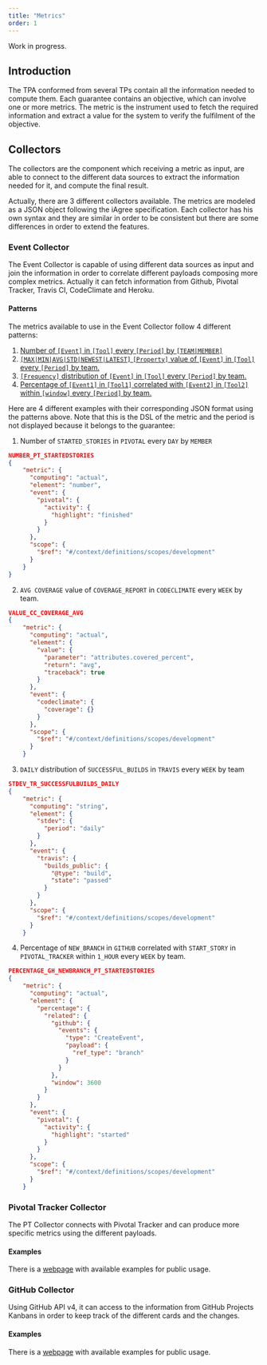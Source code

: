 ```yaml
---
title: "Metrics"
order: 1
---
```

Work in progress.

## Introduction
The TPA conformed from several TPs contain all the information needed to compute them. Each guarantee contains an objective, which can involve one or more metrics. The metric is the instrument used to fetch the required information and extract a value for the system to verify the fulfilment of the objective.

## Collectors
The collectors are the component which receiving a metric as input, are able to connect to the different data sources to extract the information needed for it, and compute the final result.

Actually, there are 3 different collectors available. The metrics are modeled as a JSON object following the iAgree specification. Each collector has his own syntax and they are similar in order to be consistent but there are some differences in order to extend the features.

### Event Collector 
The Event Collector is capable of using different data sources as input and join the information in order to correlate different payloads composing more complex metrics. Actually it can fetch information from Github, Pivotal Tracker, Travis CI, CodeClimate and Heroku.

#### Patterns
The metrics available to use in the Event Collector follow 4 different patterns:
1. [Number of `[Event]` in `[Tool]` every `[Period]` by `[TEAM|MEMBER]`](https://github.com/isa-group/governify-examples/blob/master/metrics/event-collector/README.md#pattern_1)
2. [`[MAX|MIN|AVG|STD|NEWEST|LATEST]` `[Property]` value of `[Event]` in `[Tool]` every `[Period]` by team.](https://github.com/isa-group/governify-examples/blob/master/metrics/event-collector/README.md#pattern_2)
3. [`[Frequency]` distribution of `[Event]` in `[Tool]` every `[Period]` by team.](https://github.com/isa-group/governify-examples/blob/master/metrics/event-collector/README.md#pattern_3)
4. [Percentage of `[Event1]` in `[Tool1]` correlated with `[Event2]` in `[Tool2]` within `[window]` every `[Period]` by team.](https://github.com/isa-group/governify-examples/blob/master/metrics/event-collector/README.md#pattern_4)

Here are 4 different examples with their corresponding JSON format using the patterns above. Note that this is the DSL of the metric and the period is not displayed because it belongs to the guarantee:
1. Number of `STARTED_STORIES` in `PIVOTAL` every `DAY` by `MEMBER`
```json
NUMBER_PT_STARTEDSTORIES
{
    "metric": {
      "computing": "actual",
      "element": "number",
      "event": {
        "pivotal": {
          "activity": {
            "highlight": "finished"
          }
        }
      },
      "scope": {
        "$ref": "#/context/definitions/scopes/development"
      }
    }
}
```
2. `AVG COVERAGE` value of `COVERAGE_REPORT` in `CODECLIMATE` every `WEEK` by team.
```json
VALUE_CC_COVERAGE_AVG
{
    "metric": {
      "computing": "actual",
      "element": {
        "value": {
          "parameter": "attributes.covered_percent",
          "return": "avg",
          "traceback": true
        }
      },
      "event": {
        "codeclimate": {
          "coverage": {}
        }
      },
      "scope": {
        "$ref": "#/context/definitions/scopes/development"
      }
    }
```
3. `DAILY` distribution of `SUCCESSFUL_BUILDS` in `TRAVIS` every `WEEK` by team
```json
STDEV_TR_SUCCESSFULBUILDS_DAILY
{
    "metric": {
      "computing": "string",
      "element": {
        "stdev": {
          "period": "daily"
        }
      },
      "event": {
        "travis": {
          "builds_public": {
            "@type": "build",
            "state": "passed"          
          }
        }
      },
      "scope": {
        "$ref": "#/context/definitions/scopes/development"
      }
    }
```
4. Percentage of `NEW_BRANCH` in `GITHUB` correlated with `START_STORY` in `PIVOTAL_TRACKER` within `1_HOUR` every `WEEK` by team.
```json
PERCENTAGE_GH_NEWBRANCH_PT_STARTEDSTORIES
{
    "metric": {
      "computing": "actual",
      "element": {
        "percentage": {
          "related": {
            "github": {
              "events": {
                "type": "CreateEvent",
                "payload": {
                  "ref_type": "branch"
                }
              }
            },
            "window": 3600
          }
        }
      },
      "event": {
        "pivotal": {
          "activity": {
            "highlight": "started"
          }
        }
      },
      "scope": {
        "$ref": "#/context/definitions/scopes/development"
      }
    }
```

### Pivotal Tracker Collector
The PT Collector connects with Pivotal Tracker and can produce more specific metrics using the different payloads. 

#### Examples
There is a [webpage](https://github.com/isa-group/governify-examples/blob/master/metrics/pt-collector) with available examples for public usage.

### GitHub Collector
Using GitHub API v4, it can access to the information from GitHub Projects Kanbans in order to keep track of the different cards and the changes. 

#### Examples
There is a [webpage](https://github.com/isa-group/governify-examples/blob/master/metrics/gh-collector) with available examples for public usage.
